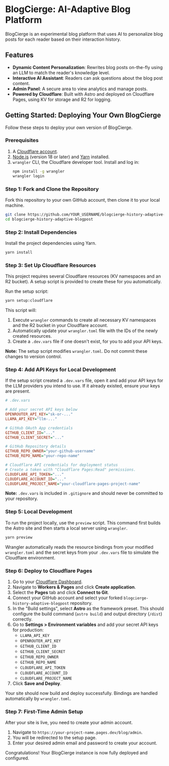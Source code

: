 # BlogCierge: AI-Adaptive Blog Platform

BlogCierge is an experimental blog platform that uses AI to personalize blog posts for each reader based on their interaction history.

## Features

-   **Dynamic Content Personalization**: Rewrites blog posts on-the-fly using an LLM to match the reader's knowledge level.
-   **Interactive AI Assistant**: Readers can ask questions about the blog post content.
-   **Admin Panel**: A secure area to view analytics and manage posts.
-   **Powered by Cloudflare**: Built with Astro and deployed on Cloudflare Pages, using KV for storage and R2 for logging.

## Getting Started: Deploying Your Own BlogCierge

Follow these steps to deploy your own version of BlogCierge.

### Prerequisites

1.  A [Cloudflare account](https://dash.cloudflare.com/sign-up).
2.  [Node.js](https://nodejs.org/en/) (version 18 or later) and [Yarn](https://yarnpkg.com/getting-started/install) installed.
3.  `wrangler` CLI, the Cloudflare developer tool. Install and log in:
    ```bash
    npm install -g wrangler
    wrangler login
    ```

### Step 1: Fork and Clone the Repository

Fork this repository to your own GitHub account, then clone it to your local machine.

```bash
git clone https://github.com/YOUR_USERNAME/blogcierge-history-adaptive-blogpost.git
cd blogcierge-history-adaptive-blogpost
```

### Step 2: Install Dependencies

Install the project dependencies using Yarn.

```bash
yarn install
```

### Step 3: Set Up Cloudflare Resources

This project requires several Cloudflare resources (KV namespaces and an R2 bucket). A setup script is provided to create these for you automatically.

Run the setup script:

```bash
yarn setup:cloudflare
```

This script will:
1.  Execute `wrangler` commands to create all necessary KV namespaces and the R2 bucket in your Cloudflare account.
2.  Automatically update your `wrangler.toml` file with the IDs of the newly created resources.
3.  Create a `.dev.vars` file if one doesn't exist, for you to add your API keys.

**Note:** The setup script modifies `wrangler.toml`. Do not commit these changes to version control.

### Step 4: Add API Keys for Local Development

If the setup script created a `.dev.vars` file, open it and add your API keys for the LLM providers you intend to use. If it already existed, ensure your keys are present.

```ini
# .dev.vars

# Add your secret API keys below
OPENROUTER_API_KEY="sk-or-..."
LLAMA_API_KEY="llm-..."

# GitHub OAuth App credentials
GITHUB_CLIENT_ID="..."
GITHUB_CLIENT_SECRET="..."

# GitHub Repository details
GITHUB_REPO_OWNER="your-github-username"
GITHUB_REPO_NAME="your-repo-name"

# Cloudflare API credentials for deployment status
# Create a token with "Cloudflare Pages:Read" permissions.
CLOUDFLARE_API_TOKEN="..."
CLOUDFLARE_ACCOUNT_ID="..."
CLOUDFLARE_PROJECT_NAME="your-cloudflare-pages-project-name"
```
**Note:** `.dev.vars` is included in `.gitignore` and should never be committed to your repository.

### Step 5: Local Development

To run the project locally, use the `preview` script. This command first builds the Astro site and then starts a local server using `wrangler`.

```bash
yarn preview
```

Wrangler automatically reads the resource bindings from your modified `wrangler.toml` and the secret keys from your `.dev.vars` file to simulate the Cloudflare environment.

### Step 6: Deploy to Cloudflare Pages

1.  Go to your [Cloudflare Dashboard](https://dash.cloudflare.com).
2.  Navigate to **Workers & Pages** and click **Create application**.
3.  Select the **Pages** tab and click **Connect to Git**.
4.  Connect your GitHub account and select your forked `blogcierge-history-adaptive-blogpost` repository.
5.  In the "Build settings", select **Astro** as the framework preset. This should configure the build command (`astro build`) and output directory (`/dist`) correctly.
6.  Go to **Settings > Environment variables** and add your secret API keys for production:
    *   `LLAMA_API_KEY`
    *   `OPENROUTER_API_KEY`
    *   `GITHUB_CLIENT_ID`
    *   `GITHUB_CLIENT_SECRET`
    *   `GITHUB_REPO_OWNER`
    *   `GITHUB_REPO_NAME`
    *   `CLOUDFLARE_API_TOKEN`
    *   `CLOUDFLARE_ACCOUNT_ID`
    *   `CLOUDFLARE_PROJECT_NAME`
7.  Click **Save and Deploy**.

Your site should now build and deploy successfully. Bindings are handled automatically by `wrangler.toml`.

### Step 7: First-Time Admin Setup

After your site is live, you need to create your admin account.
1.  Navigate to `https://your-project-name.pages.dev/blog/admin`.
2.  You will be redirected to the setup page.
3.  Enter your desired admin email and password to create your account.

Congratulations! Your BlogCierge instance is now fully deployed and configured.
